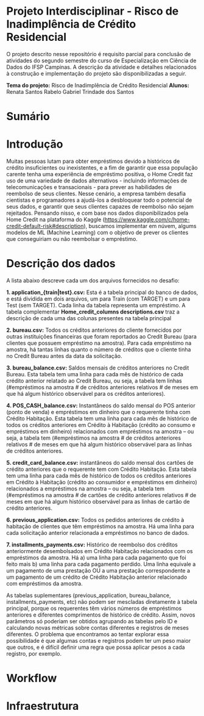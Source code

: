 # Projeto Interdisciplinar - Risco de Inadimplência de Crédito Residencial
O projeto descrito nesse repositório é requisito parcial para conclusão de atividades do segundo semestre do curso de Especialização em Ciência de Dados do IFSP Campinas. A descrição da atividade e detalhes relacionados à construção e implementação do projeto são disponibilizadas a seguir. 

**Tema do projeto:** Risco de Inadimplência de Crédito Residencial
**Alunos:** Renata Santos Rabelo
        Gabriel Trindade dos Santos

# Sumário

# Introdução

Muitas pessoas lutam para obter empréstimos devido a históricos de crédito insuficientes ou inexistentes, e a fim de garantir que essa população carente tenha uma experiência de empréstimo positiva, o Home Credit faz uso de uma variedade de dados alternativos - incluindo informações de telecomunicações e transacionais - para prever as habilidades de reembolso de seus clientes. 
Nesse cenário, a empresa também desafia cientistas e programadores a ajudá-los a desbloquear todo o potencial de seus dados, e garantir que seus clientes capazes de reembolso não sejam rejeitados.
Pensando nisso, e com base nos dados disponibilizados pela Home Credit na plataforma do Kaggle (https://www.kaggle.com/c/home-credit-default-risk#description), buscamos implementar em núvem, algums modelos de ML (Machine Learning) com o objetivo de prever os clientes que conseguiriam ou não reembolsar o empréstimo.


# Descrição dos dados

A lista abaixo descreve cada um dos arquivos fornecidos no desafio:

**1. application_{train|test}.csv:** Esta é a tabela principal do banco de dados, e está dividida em dois arquivos, um para Train (com TARGET) e um para Test (sem TARGET). Cada linha da tabela representa um empréstimo. A tabela complementar **Home_credit_columns descriptions.csv** traz a descrição de cada uma das colunas presentes na tabela principal

**2. bureau.csv:** Todos os créditos anteriores do cliente fornecidos por outras instituições financeiras que foram reportados ao Credit Bureau (para clientes que possuem empréstimo na amostra). Para cada empréstimo na amostra, há tantas linhas quanto o número de créditos que o cliente tinha no Credit Bureau antes da data da solicitação.

**3. bureau_balance.csv:** Saldos mensais de créditos anteriores no Credit Bureau. Esta tabela tem uma linha para cada mês de histórico de cada crédito anterior relatado ao Credit Bureau, ou seja, a tabela tem linhas (#empréstimos na amostra # de créditos anteriores relativos # de meses em que há algum histórico observável para os créditos anteriores).

**4. POS_CASH_balance.csv:** Instantâneos do saldo mensal do POS anterior (ponto de venda) e empréstimos em dinheiro que o requerente tinha com Crédito Habitação. Esta tabela tem uma linha para cada mês de histórico de todos os créditos anteriores em Crédito à Habitação (crédito ao consumo e empréstimos em dinheiro) relacionados com empréstimos na amostra – ou seja, a tabela tem (#empréstimos na amostra # de créditos anteriores relativos # de meses em que há algum histórico observável para as linhas de créditos anteriores.

**5. credit_card_balance.csv:** instantâneos do saldo mensal dos cartões de crédito anteriores que o requerente tem com Crédito Habitação. Esta tabela tem uma linha para cada mês de histórico de todos os créditos anteriores em Crédito à Habitação (crédito ao consumidor e empréstimos em dinheiro) relacionados a empréstimos na amostra – ou seja, a tabela tem (#empréstimos na amostra # de cartões de crédito anteriores relativos # de meses em que há algum histórico observável para as linhas de cartão de crédito anteriores.

**6. previous_application.csv:** Todos os pedidos anteriores de crédito à habitação de clientes que têm empréstimos na amostra. Há uma linha para cada solicitação anterior relacionada a empréstimos no banco de dados.

**7. installments_payments.csv:** Histórico de reembolso dos créditos anteriormente desembolsados em Crédito Habitação relacionados com os empréstimos da amostra. Há a) uma linha para cada pagamento que foi feito mais b) uma linha para cada pagamento perdido. Uma linha equivale a um pagamento de uma prestação OU a uma prestação correspondente a um pagamento de um crédito de Crédito Habitação anterior relacionado com empréstimos da amostra.

As tabelas suplementares (previous_application, bureau_balance, installments_payments, etc) não podem ser mescladas diretamente à tabela principal, porque os requerentes têm vários números de empréstimos anteriores e diferentes comprimentos de histórico de crédito. Assim, novos parâmetros só poderiam ser obtidos agrupando as tabelas pelo ID e calculando novas métricas sobre contas diferentes e registros de meses diferentes. O problema que encontramos ao tentar explorar essa possibilidade é que algumas contas e registros podem ter um peso maior que outros, e é difícil definir uma regra que possa aplicar pesos a cada registro, por exemplo.

# Workflow

# Infraestrutura
